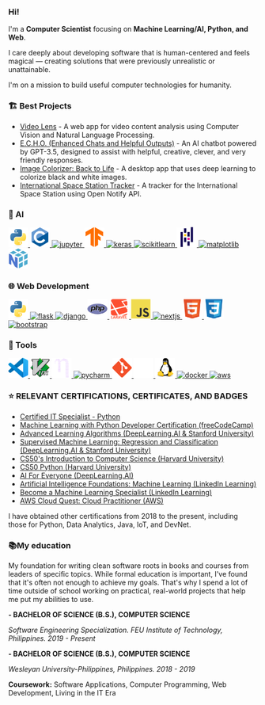 ### Hi!

I'm a **Computer Scientist** focusing on **Machine Learning/AI, Python, and Web**.

I care deeply about developing software that is human-centered and feels magical — creating solutions that were previously unrealistic or unattainable.

I'm on a mission to build useful computer technologies for humanity.

### 🏗 Best Projects
- [Video Lens](https://github.com/starkproj/) - A web app for video content analysis using Computer Vision and Natural Language Processing.
- [E.C.H.O. (Enhanced Chats and Helpful Outputs)](https://github.com/ralphcajipe/echo-ai) - An AI chatbot powered by GPT-3.5, designed to assist with helpful, creative, clever, and very friendly responses.
- [Image Colorizer: Back to Life](https://github.com/ralphcajipe/image-colorizer#readme) - A desktop app that uses deep learning to colorize black and white images.
- [International Space Station Tracker](https://github.com/ralphcajipe/International-Space-Station-Tracker) - A tracker for the International Space Station using Open Notify API.

### 🧠 AI
<a href="https://www.python.org" target="_blank"> <img src="https://github.com/devicons/devicon/blob/master/icons/python/python-original.svg" alt="python" width="40" height="40"/> </a>
<a href="https://cs50.harvard.edu/x/2023/weeks/1/" target="_blank"> <img src="https://github.com/devicons/devicon/blob/master/icons/c/c-original.svg" alt="clang" width="40" height="40"/> </a>
<a href="https://jupyter.org/" target="_blank"> <img src="https://encrypted-tbn0.gstatic.com/images?q=tbn:ANd9GcQFvYMDkZTIdPmD3cePdq1AUMCIkajhAtnZ6bCAV21QyQ&s" alt="jupyter" width="40" height="40"/> </a>
<a href="https://www.tensorflow.org/" target="_blank"> <img src="https://github.com/devicons/devicon/blob/master/icons/tensorflow/tensorflow-original.svg" alt="tensorflow" width="40" height="40"/> </a>
<a href="https://keras.io" target="_blank"> <img src="https://upload.wikimedia.org/wikipedia/commons/a/ae/Keras_logo.svg" alt="keras" width="40" height="40"/> </a>
<a href="https://scikit-learn.org/stable" target="_blank"> <img src="https://upload.wikimedia.org/wikipedia/commons/0/05/Scikit_learn_logo_small.svg" alt="scikitlearn" width="40" height="40"/> </a>
<a href="https://pandas.pydata.org" target="_blank"> <img src="https://github.com/devicons/devicon/blob/master/icons/pandas/pandas-original.svg" alt="pandas" width="40" height="40"/> </a>
<a href="https://matplotlib.org" target="_blank"> <img src="https://upload.wikimedia.org/wikipedia/commons/0/01/Created_with_Matplotlib-logo.svg" alt="matplotlib" width="40" height="40"/> </a>
<a href="https://numpy.org" target="_blank"> <img src="https://github.com/devicons/devicon/blob/master/icons/numpy/numpy-original.svg" alt="numpy" width="40" height="40"/> </a>

### 🌐 Web Development
<a href="https://www.python.org" target="_blank"> <img src="https://github.com/devicons/devicon/blob/master/icons/python/python-original.svg" alt="python" width="40" height="40"/> </a>
<a href="https://flask.palletsprojects.com/en/3.0.x/" target="_blank"> <img src="https://miro.medium.com/v2/resize:fit:1400/format:webp/1*cWuvkF15QKOsTHtgyIaqOA.png" alt="flask" width="90" height="40"/> </a>
<a href="https://www.djangoproject.com/" target="_blank"> <img src="https://static.djangoproject.com/img/logos/django-logo-negative.png" alt="django" width="80" height="40"/> </a>
<a href="https://www.php.net" target="_blank"> <img src="https://github.com/devicons/devicon/blob/master/icons/php/php-original.svg" alt="php" width="40" height="40"/> </a>
<a href="https://laravel.com/" target="_blank"> <img src="https://github.com/devicons/devicon/blob/master/icons/laravel/laravel-plain-wordmark.svg" alt="laravel" width="40" height="40"/> </a>
<a href="https://developer.mozilla.org/en-US/docs/Web/JavaScript" target="_blank"> <img src="https://github.com/devicons/devicon/blob/master/icons/javascript/javascript-original.svg" alt="javascript" width="40" height="40"/> </a>
<a href="https://nextjs.org/" target="_blank"> <img src="https://img.shields.io/badge/next%20js-000000?style=for-the-badge&logo=nextdotjs&logoColor=white" alt="nextjs" width="100" height="40"/> </a>
<a href="https://developer.mozilla.org/en-US/docs/Web/HTML" target="_blank"> <img src="https://github.com/devicons/devicon/blob/master/icons/html5/html5-original.svg" alt="html" width="40" height="40"/> </a>
<a href="https://developer.mozilla.org/en-US/docs/Web/CSS" target="_blank"> <img src="https://github.com/devicons/devicon/blob/master/icons/css3/css3-original.svg" alt="css" width="40" height="40"/> </a>
<a href="https://getbootstrap.com/" target="_blank"> <img src="https://getbootstrap.com/docs/5.0/assets/brand/bootstrap-logo-white.svg" alt="bootstrap" width="45" height="40"/> </a>

### 🧰 Tools
<a href="https://code.visualstudio.com" target="_blank"> <img src="https://github.com/devicons/devicon/blob/master/icons/vscode/vscode-original.svg" alt="vscode" width="40" height="40"/> </a>
<a href="https://www.vim.org" target="_blank"> <img src="https://github.com/devicons/devicon/blob/master/icons/vim/vim-original.svg" alt="vim" width="40" height="40"/> </a>
<a href="https://www.nano-editor.org" target="_blank"> <img src="https://github.com/ralphcajipe/ralphcajipe/blob/main/images/Nano.svg" alt="nano" width="40" height="40"/> </a>
<a href="https://www.jetbrains.com/pycharm" target="_blank"> <img src="https://resources.jetbrains.com/storage/products/company/brand/logos/PyCharm_icon.svg?_gl=1*1247uew*_ga*NTQ2NTE4ODk1LjE2ODc3MTgwOTI.*_ga_9J976DJZ68*MTY4NzcxODA5MS4xLjEuMTY4NzcxODExMy40NS4wLjA.&_ga=2.37694048.1980823379.1687718092-546518895.1687718092" alt="pycharm" width="40" height="40"/> </a>
<a href="https://git-scm.com" target="_blank"> <img src="https://github.com/devicons/devicon/blob/master/icons/git/git-original.svg" alt="git" width="40" height="40"/> </a>
<a href="https://github.com" target="_blank"> <img src="https://github.com/ralphcajipe/ralphcajipe/blob/main/images/github.png" alt="github" width="40" height="40"/> </a>
<a href="https://www.linux.org" target="_blank"> <img src="https://github.com/devicons/devicon/blob/master/icons/linux/linux-original.svg" alt="linux" width="40" height="40"/> </a>
<a href="https://www.docker.com" target="_blank"> <img src="https://cdn.worldvectorlogo.com/logos/docker-4.svg" alt="docker" width="40" height="40"/> </a>
<a href="https://aws.amazon.com" target="_blank"> <img src="https://upload.wikimedia.org/wikipedia/commons/9/93/Amazon_Web_Services_Logo.svg" alt="aws" width="40" height="40"/> </a>

### ⭐ RELEVANT CERTIFICATIONS, CERTIFICATES, AND BADGES

* [Certified IT Specialist - Python](https://www.credly.com/badges/3c723206-75b7-4689-80d0-454bc03ad6ab)
* [Machine Learning with Python Developer Certification (freeCodeCamp)](https://www.freecodecamp.org/certification/ralphcajipe/machine-learning-with-python-v7)
* [Advanced Learning Algorithms (DeepLearning.AI & Stanford University)](https://www.coursera.org/account/accomplishments/certificate/9TKKNUDQQ8AE)
* [Supervised Machine Learning: Regression and Classification (DeepLearning.AI & Stanford University)](https://www.coursera.org/account/accomplishments/certificate/4P5HTS445C9U)
* [CS50's Introduction to Computer Science (Harvard University)](https://certificates.cs50.io/adc2f033-16f9-4d58-bd33-f48431c2a92e.pdf?size=letter)
* [CS50 Python (Harvard University)](https://certificates.cs50.io/a2df9b8d-b01a-46f4-bca2-25d9082c8c33.pdf?size=letter)
* [AI For Everyone (DeepLearning.AI)](https://www.coursera.org/account/accomplishments/certificate/KAVAW28N32DQ)
* [Artificial Intelligence Foundations: Machine Learning (LinkedIn Learning)](https://drive.google.com/file/d/1zRBmMjQUZtSX5DwyFtoOdKy3jgO233nn/view)
* [Become a Machine Learning Specialist (LinkedIn Learning)](https://drive.google.com/file/d/1O7Xs4v7fXaz0qpkW89MvNPJIcGSouB6o/view)
* [AWS Cloud Quest: Cloud Practitioner (AWS)](https://www.credly.com/earner/earned/badge/9005c877-bcd1-4d80-8b59-d1be77027be0)

 I have obtained other certifications from 2018 to the present, including those for Python, Data Analytics, Java, IoT, and DevNet.

### 📚My education

My foundation for writing clean software roots in books and courses from leaders of specific topics. While formal education is important, I've found that it's often not enough to achieve my goals. That's why I spend a lot of time outside of school working on practical, real-world projects that help me put my abilities to use.

**- BACHELOR OF SCIENCE (B.S.), COMPUTER SCIENCE**

_Software Engineering Specialization. FEU Institute of Technology, Philippines. 2019 - Present_

**- BACHELOR OF SCIENCE (B.S.), COMPUTER SCIENCE**

_Wesleyan University-Philippines, Philippines. 2018 - 2019_

**Coursework:** Software Applications, Computer Programming, Web Development, Living in the IT Era
